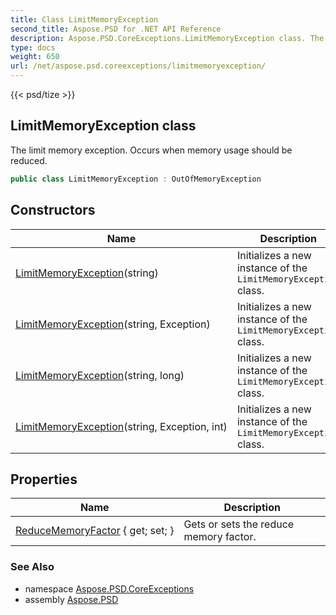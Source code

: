 ```yaml
---
title: Class LimitMemoryException
second_title: Aspose.PSD for .NET API Reference
description: Aspose.PSD.CoreExceptions.LimitMemoryException class. The limit memory exception. Occurs when memory usage should be reduced
type: docs
weight: 650
url: /net/aspose.psd.coreexceptions/limitmemoryexception/
---
```

{{< psd/tize >}}
## LimitMemoryException class

The limit memory exception. Occurs when memory usage should be reduced.

```csharp
public class LimitMemoryException : OutOfMemoryException
```

## Constructors

| Name | Description |
| --- | --- |
| [LimitMemoryException](limitmemoryexception/#constructor)(string) | Initializes a new instance of the `LimitMemoryException` class. |
| [LimitMemoryException](limitmemoryexception/#constructor_2)(string, Exception) | Initializes a new instance of the `LimitMemoryException` class. |
| [LimitMemoryException](limitmemoryexception/#constructor_1)(string, long) | Initializes a new instance of the `LimitMemoryException` class. |
| [LimitMemoryException](limitmemoryexception/#constructor_3)(string, Exception, int) | Initializes a new instance of the `LimitMemoryException` class. |

## Properties

| Name | Description |
| --- | --- |
| [ReduceMemoryFactor](../../aspose.psd.coreexceptions/limitmemoryexception/reducememoryfactor/) { get; set; } | Gets or sets the reduce memory factor. |

### See Also

* namespace [Aspose.PSD.CoreExceptions](../../aspose.psd.coreexceptions/)
* assembly [Aspose.PSD](../../)


